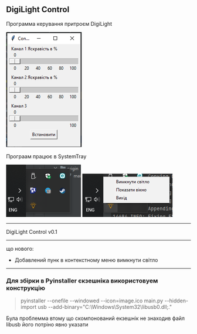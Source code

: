 ## DigiLight Control
Программа керування притроєм DigiLight

  ![window](/assets/window.png)

Програам працює в SystemTray

 ![window](/assets/win2.png)  ![window](/assets/pic2.png)
 
***
DigiLight Control v0.1
***
що нового:
- Добавлений пунк в контекстному меню вимкнути світло

*** 
### Для збірки в Pyinstaller єкзешніка використовуем конструкцію

> pyinstaller --onefile --windowed --icon=image.ico main.py --hidden-import usb --add-binary="C:\Windows\System32\libusb0.dll;."

Була проблемма втому що скомпонований екзешнік не знаходив файл libusb його 
потріно явно указати
